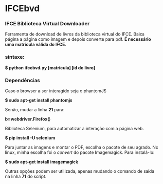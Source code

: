 # IFCEbvd
### IFCE Biblioteca Virtual Downloader

Ferramenta de download de livros da biblioteca virtual do IFCE. Baixa página a página como imagem e depois converte para pdf. **É necessário uma matricula válida do IFCE.** 

### sintaxe:
**$ python ifcebvd.py [matricula] [id do livro]**

### Dependências
Caso o browser a ser interagido seja o phantomJS

**$ sudo apt-get install phantomjs**

Senão, mudar a linha **21** para:

**b=webdriver.Firefox()**

Biblioteca Selenium, para automatizar a interação com a página web.

**$ pip install -U selenium**

Para juntar as imagens e montar o PDF, escolha o pacote de seu agrado. No linux, minha escolha foi o *convert* do pacote Imagemagick. Para instalá-lo:

**$ sudo apt-get install imagemagick**

Outras opções podem ser utilizada, apenas mudando o comando de saida na linha **71** do script.
